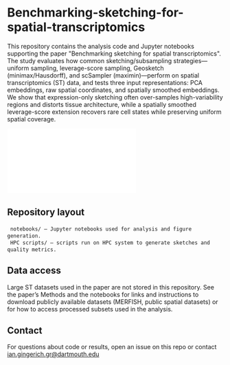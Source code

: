 # Benchmarking-sketching-for-spatial-transcriptomics
This repository contains the analysis code and Jupyter notebooks supporting the paper "Benchmarking sketching for spatial transcriptomics". The study evaluates how common sketching/subsampling strategies—uniform sampling, leverage-score sampling, Geosketch (minimax/Hausdorff), and scSampler (maximin)—perform on spatial transcriptomics (ST) data, and tests three input representations: PCA embeddings, raw spatial coordinates, and spatially smoothed embeddings. We show that expression-only sketching often over-samples high-variability regions and distorts tissue architecture, while a spatially smoothed leverage-score extension recovers rare cell states while preserving uniform spatial coverage.

![Analysis pipeline](./figure_1.pdf)

## Repository layout 

     
     notebooks/ — Jupyter notebooks used for analysis and figure generation.  
     HPC scripts/ — scripts run on HPC system to generate sketches and quality metrics.  

## Data access
Large ST datasets used in the paper are not stored in this repository. See the paper’s Methods and the notebooks for links and instructions to download publicly available datasets (MERFISH, public spatial datasets) or for how to access processed subsets used in the analysis. 

## Contact
For questions about code or results, open an issue on this repo or contact ian.gingerich.gr@dartmouth.edu

